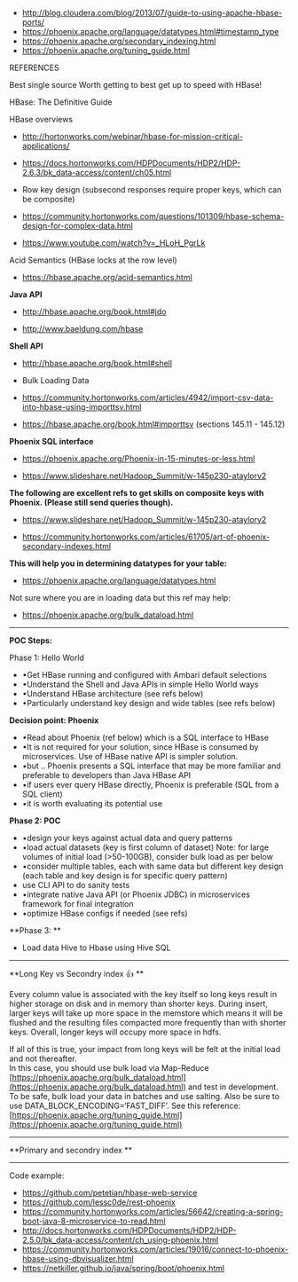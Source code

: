 * http://blog.cloudera.com/blog/2013/07/guide-to-using-apache-hbase-ports/
* https://phoenix.apache.org/language/datatypes.html#timestamp_type
* https://phoenix.apache.org/secondary_indexing.html
* https://phoenix.apache.org/tuning_guide.html


REFERENCES

Best single source Worth getting to best get up to speed with HBase!

HBase: The Definitive Guide 

HBase overviews

* http://hortonworks.com/webinar/hbase-for-mission-critical-applications/ 

* https://docs.hortonworks.com/HDPDocuments/HDP2/HDP-2.6.3/bk_data-access/content/ch05.html 

* Row key design (subsecond responses require proper keys, which can be composite) 

* https://community.hortonworks.com/questions/101309/hbase-schema-design-for-complex-data.html

* https://www.youtube.com/watch?v=_HLoH_PgrLk

Acid Semantics (HBase locks at the row level)

* https://hbase.apache.org/acid-semantics.html 

**Java API**

* http://hbase.apache.org/book.html#jdo 

* http://www.baeldung.com/hbase 

**Shell API**

* http://hbase.apache.org/book.html#shell 

* Bulk Loading Data

* https://community.hortonworks.com/articles/4942/import-csv-data-into-hbase-using-importtsv.html

* https://hbase.apache.org/book.html#importtsv (sections 145.11 - 145.12)

**Phoenix SQL interface**

* https://phoenix.apache.org/Phoenix-in-15-minutes-or-less.html

* https://www.slideshare.net/Hadoop_Summit/w-145p230-ataylorv2 

**The following are excellent refs to get skills on composite keys with Phoenix. (Please still send queries though).**

* https://www.slideshare.net/Hadoop_Summit/w-145p230-ataylorv2 

* https://community.hortonworks.com/articles/61705/art-of-phoenix-secondary-indexes.html 

**This will help you in determining datatypes for your table:** 

* https://phoenix.apache.org/language/datatypes.html 

Not sure where you are in loading data but this ref may help:

*  https://phoenix.apache.org/bulk_dataload.html



-----------------------------------------------------------------------

**POC Steps:**

Phase 1: Hello World
* •Get HBase running and configured with Ambari default selections
* •Understand the Shell and Java APIs in simple Hello World ways
* •Understand HBase architecture (see refs below)
* •Particularly understand key design and wide tables (see refs below)

**Decision point: Phoenix**

* •Read about Phoenix (ref below) which is a SQL interface to HBase
* •It is not required for your solution, since HBase is consumed by microservices. Use of HBase native API is simpler solution.
* •but .. Phoenix presents a SQL interface that may be more familiar and preferable to developers than Java HBase API
* •if users ever query HBase directly, Phoenix is preferable (SQL from a SQL client)
* •it is worth evaluating its potential use

**Phase 2: POC**

* •design your keys against actual data and query patterns
* •load actual datasets (key is first column of dataset) Note: for large volumes of initial load (>50-100GB), consider bulk load as per below
* •consider multiple tables, each with same data but different key design (each table and key design is for specific query pattern)
*  use CLI API to do sanity tests
* •integrate native Java API (or Phoenix JDBC) in microservices framework for final integration
* •optimize HBase configs if needed (see refs)

**Phase 3: **

* Load data Hive to Hbase using Hive SQL


------------------------------------------------------

**Long Key vs Secondry index :+1: **

Every column value is associated with the key itself so long keys result in higher storage on disk and in memory than shorter keys.  During insert, larger keys will take up more space in the memstore which means it will be flushed and the resulting files compacted more frequently than with shorter keys.  Overall, longer keys will occupy more space in hdfs.

If all of this is true, your impact from long keys will be felt at the initial load and not thereafter.  
In this case, you should use bulk load via Map-Reduce [https://phoenix.apache.org/bulk_dataload.html](https://phoenix.apache.org/bulk_dataload.html) and test in development.  To be safe, bulk load your data in batches and use salting.  Also be sure to use DATA_BLOCK_ENCODING=‘FAST_DIFF’.  See this reference: [https://phoenix.apache.org/tuning_guide.html](https://phoenix.apache.org/tuning_guide.html)



------------------------------------------------------
**Primary and secondry index **



------------------------------------------------------
Code example:

* https://github.com/petetian/hbase-web-service
* https://github.com/lessc0de/rest-phoenix
* https://community.hortonworks.com/articles/56642/creating-a-spring-boot-java-8-microservice-to-read.html
* http://docs.hortonworks.com/HDPDocuments/HDP2/HDP-2.5.0/bk_data-access/content/ch_using-phoenix.html
* https://community.hortonworks.com/articles/19016/connect-to-phoenix-hbase-using-dbvisualizer.html
* https://netkiller.github.io/java/spring/boot/phoenix.html